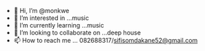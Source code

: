 - 👋 Hi, I’m @monkwe
- 👀 I’m interested in ...music
- 🌱 I’m currently learning ...music
- 💞️ I’m looking to collaborate on ...deep house 
- 📫 How to reach me ... 082688317/sifisomdakane52@gmail.com

<!---
monkwe/monkwe is a ✨ special ✨ repository because its `README.md` (this file) appears on your GitHub profile.
You can click the Preview link to take a look at your changes.
--->
